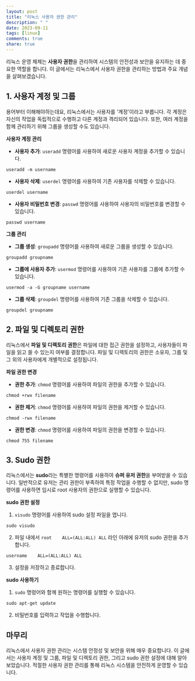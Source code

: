 ```yaml
---
layout: post
title: "리눅스 사용자 권한 관리"
description: " "
date: 2023-09-11
tags: [linux]
comments: true
share: true
---
```


리눅스 운영 체제는 **사용자 권한**을 관리하여 시스템의 안전성과 보안을 유지하는 데 중요한 역할을 합니다. 이 글에서는 리눅스에서 사용자 권한을 관리하는 방법과 주요 개념을 살펴보겠습니다.

## 1. 사용자 계정 및 그룹

용어부터 이해해야하는데요, 리눅스에서는 사용자를 '계정'이라고 부릅니다. 각 계정은 자신의 작업을 독립적으로 수행하고 다른 계정과 격리되어 있습니다. 또한, 여러 계정을 함께 관리하기 위해 그룹을 생성할 수도 있습니다.

**사용자 계정 관리**

- **사용자 추가**: `useradd` 명령어를 사용하여 새로운 사용자 계정을 추가할 수 있습니다.
```
useradd -m username
```
- **사용자 삭제**: `userdel` 명령어를 사용하여 기존 사용자를 삭제할 수 있습니다.
```
userdel username
```
- **사용자 비밀번호 변경**: `passwd` 명령어를 사용하여 사용자의 비밀번호를 변경할 수 있습니다.
```
passwd username
```

**그룹 관리**

- **그룹 생성**: `groupadd` 명령어를 사용하여 새로운 그룹을 생성할 수 있습니다.
```
groupadd groupname
```
- **그룹에 사용자 추가**: `usermod` 명령어를 사용하여 기존 사용자를 그룹에 추가할 수 있습니다.
```
usermod -a -G groupname username
```
- **그룹 삭제**: `groupdel` 명령어를 사용하여 기존 그룹을 삭제할 수 있습니다.
```
groupdel groupname
```

## 2. 파일 및 디렉토리 권한

리눅스에서 **파일 및 디렉토리 권한**은 파일에 대한 접근 권한을 설정하고, 사용자들이 파일을 읽고 쓸 수 있는지 여부를 결정합니다. 파일 및 디렉토리의 권한은 소유자, 그룹 및 그 외의 사용자에게 개별적으로 설정됩니다.

**파일 권한 변경**

- **권한 추가**: `chmod` 명령어를 사용하여 파일의 권한을 추가할 수 있습니다.
```
chmod +rwx filename
```
- **권한 제거**: `chmod` 명령어를 사용하여 파일의 권한을 제거할 수 있습니다.
```
chmod -rwx filename
```
- **권한 변경**: `chmod` 명령어를 사용하여 파일의 권한을 변경할 수 있습니다.
```
chmod 755 filename
```

## 3. Sudo 권한

리눅스에서는 **sudo**라는 특별한 명령어를 사용하여 **슈퍼 유저 권한**을 부여받을 수 있습니다. 일반적으로 유저는 관리 권한이 부족하여 특정 작업을 수행할 수 없지만, sudo 명령어를 사용하면 임시로 root 사용자의 권한으로 실행할 수 있습니다.

**sudo 권한 설정**
1. `visudo` 명령어를 사용하여 sudo 설정 파일을 엽니다.
```
sudo visudo
```
2. 파일 내에서 `root    ALL=(ALL:ALL) ALL` 라인 아래에 유저의 sudo 권한을 추가합니다.
```
username    ALL=(ALL:ALL) ALL
```
3. 설정을 저장하고 종료합니다.

**sudo 사용하기**
1. `sudo` 명령어와 함께 원하는 명령어를 실행할 수 있습니다.
```
sudo apt-get update
```
2. 비밀번호를 입력하고 작업을 수행합니다.

## 마무리

리눅스에서 사용자 권한 관리는 시스템 안정성 및 보안을 위해 매우 중요합니다. 이 글에서는 사용자 계정 및 그룹, 파일 및 디렉토리 권한, 그리고 sudo 권한 설정에 대해 알아보았습니다. 적절한 사용자 권한 관리를 통해 리눅스 시스템을 안전하게 운영할 수 있습니다.